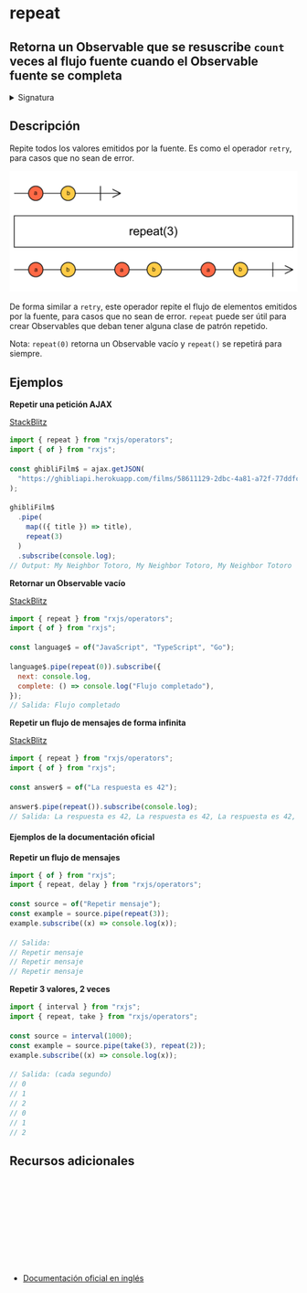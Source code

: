 # repeat

<h2 class="subtitle"> Retorna un Observable que se resuscribe <code>count</code> veces al flujo fuente cuando el Observable fuente se completa</h2>

<details>
<summary>Signatura</summary>

### Firma

`repeat<T>(count: number = -1): MonoTypeOperatorFunction<T>`

### Parámetros

<table>
<tr><td>count</td><td>Opcional. El valor por defecto es -1.

El número de veces que se repiten los valores del Observable fuente. Si se especifica el valor 0, se producirá un Observable vacío.

</td></tr>
</table>

### Retorna

`MonoTypeOperatorFunction<T>`: Un Observable que se resuscribirá `count` veces al flujo fuente cuando el flujo fuente se complete.

</details>

## Descripción

Repite todos los valores emitidos por la fuente. Es como el operador `retry`, para casos que no sean de error.

<img src="assets/images/marble-diagrams/utility/repeat.png" alt="Diagrama de canicas del operador repeat">

De forma similar a `retry`, este operador repite el flujo de elementos emitidos por la fuente, para casos que no sean de error. `repeat` puede ser útil para crear Observables que deban tener alguna clase de patrón repetido.

Nota: `repeat(0)` retorna un Observable vacío y `repeat()` se repetirá para siempre.

## Ejemplos

**Repetir una petición AJAX**

<a target="_blank" href="https://stackblitz.com/edit/rxjs-repeat-1?file=index.ts">StackBlitz</a>

```javascript
import { repeat } from "rxjs/operators";
import { of } from "rxjs";

const ghibliFilm$ = ajax.getJSON(
  "https://ghibliapi.herokuapp.com/films/58611129-2dbc-4a81-a72f-77ddfc1b1b49"
);

ghibliFilm$
  .pipe(
    map(({ title }) => title),
    repeat(3)
  )
  .subscribe(console.log);
// Output: My Neighbor Totoro, My Neighbor Totoro, My Neighbor Totoro
```

**Retornar un Observable vacío**

<a target="_blank" href="https://stackblitz.com/edit/rxjs-repeat-2?file=index.ts">StackBlitz</a>

```javascript
import { repeat } from "rxjs/operators";
import { of } from "rxjs";

const language$ = of("JavaScript", "TypeScript", "Go");

language$.pipe(repeat(0)).subscribe({
  next: console.log,
  complete: () => console.log("Flujo completado"),
});
// Salida: Flujo completado
```

**Repetir un flujo de mensajes de forma infinita**

<a target="_blank" href="https://stackblitz.com/edit/rxjs-repeat-3?file=index.ts">StackBlitz</a>

```javascript
import { repeat } from "rxjs/operators";
import { of } from "rxjs";

const answer$ = of("La respuesta es 42");

answer$.pipe(repeat()).subscribe(console.log);
// Salida: La respuesta es 42, La respuesta es 42, La respuesta es 42, La respuesta es 42...
```

#### Ejemplos de la documentación oficial

**Repetir un flujo de mensajes**

```javascript
import { of } from "rxjs";
import { repeat, delay } from "rxjs/operators";

const source = of("Repetir mensaje");
const example = source.pipe(repeat(3));
example.subscribe((x) => console.log(x));

// Salida:
// Repetir mensaje
// Repetir mensaje
// Repetir mensaje
```

**Repetir 3 valores, 2 veces**

```javascript
import { interval } from "rxjs";
import { repeat, take } from "rxjs/operators";

const source = interval(1000);
const example = source.pipe(take(3), repeat(2));
example.subscribe((x) => console.log(x));

// Salida: (cada segundo)
// 0
// 1
// 2
// 0
// 1
// 2
```

<div class="additional-section">

## Recursos adicionales

<a target="_blank" href="https://github.com/ReactiveX/rxjs/blob/master/src/internal/operators/repeat.ts">
<svg>
  <use xlink:href="/assets/icons/source.svg#source-code"></use>
</svg>
</a>
</div>

- <a target="_blank" href="https://rxjs.dev/api/operators/repeat">Documentación oficial en inglés</a>

